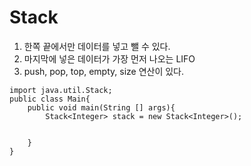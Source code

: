 # Stack
1. 한쪽 끝에서만 데이터를 넣고 뺄 수 있다.
2. 마지막에 넣은 데이터가 가장 먼저 나오는 LIFO
3. push, pop, top, empty, size 연산이 있다.

~~~
import java.util.Stack;
public class Main{
    public void main(String [] args){
        Stack<Integer> stack = new Stack<Integer>();
        
    
    }
}
~~~
